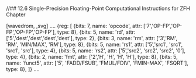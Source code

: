 //## 12.6 Single-Precision Floating-Point Computational Instructions for ZFH Chapter

[wavedrom, ,svg]
....
{reg: [
{bits: 7, name: 'opcode', attr: ['7','OP-FP','OP-FP','OP-FP','OP-FP'],    type: 8},
{bits: 5, name: 'rd',     attr: ['5','dest','dest','dest','dest'],     type: 2},
{bits: 3, name: 'rm',  attr: ['3','RM', 'RM', 'MIN/MAX', 'RM'],       type: 8},
{bits: 5, name: 'rs1',    attr: ['5','src1', 'src1', 'src1', 'src'],     type: 4},
{bits: 5, name: 'rs2',    attr: ['5','src2', 'src2', 'src2', '0'],     type: 4},
{bits: 2, name: 'fmt',    attr: ['2','H', 'H', 'H', 'H'],        type: 8},
{bits: 5, name: 'funct5', attr: ['5', 'FADD/FSUB', 'FMUL/FDIV', 'FMIN-MAX', 'FSQRT'], type: 8},
]}
....
